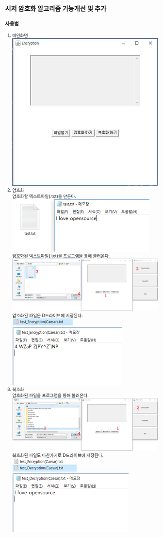 ## 시저 암호화 알고리즘 기능개선 및 추가
### 사용법
1. 메인화면  
![main_image](./img/main.png)  
2. 암호화  
암호화할 텍스트파일(.txt)을 만든다.  
![test_file](./img/test_file.png)  
암호화된 텍스트파일(.txt)을 프로그램을 통해 불러온다.  
![encryption_image](./img/how_to_encryption.png)  
암호화된 파일은 D드라이브에 저장된다.  
![encryption_text](./img/test_Encryption.png)  
![encryption_text](./img/encryption_text.png)  
3. 복호화  
암호화된 파일을 프로그램을 통해 불러온다.  
![decryption_image](./img/how_to_decryption.png)  
복호화된 파일도 마찬가지로 D드라이브에 저장된다.  
![encryption_text](./img/test_Decryption.png)  
![decryption_text](./img/decryption_text.png)  
